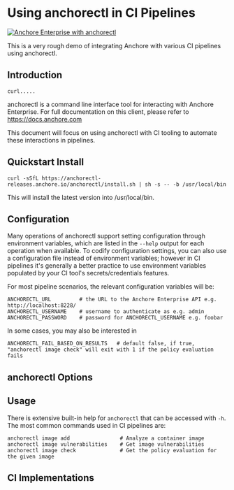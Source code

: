 # Using anchorectl in CI Pipelines

[![Anchore Enterprise with anchorectl](https://github.com/pvnovarese/anchorectl-pipeline/actions/workflows/anchorectl-enterprise.yaml/badge.svg)](https://github.com/pvnovarese/anchorectl-pipeline/actions/workflows/anchorectl-enterprise.yaml)

This is a very rough demo of integrating Anchore with various CI pipelines using anchorectl. 


## Introduction

```
curl.....
```

anchorectl is a command line interface tool for interacting with Anchore Enterprise. For full documentation on this client, please refer to https://docs.anchore.com

This document will focus on using anchorectl with CI tooling to automate these interactions in pipelines.  

## Quickstart Install

```curl -sSfL https://anchorectl-releases.anchore.io/anchorectl/install.sh | sh -s -- -b /usr/local/bin```

This will install the latest version into /usr/local/bin.

## Configuration

Many operations of anchorectl support setting configuration through environment variables, which are listed in the `--help` output for each operation when available. To codify configuration settings, you can also use a configuration file instead of environment variables; however in CI pipelines it's generally a better practice to use environment variables populated by your CI tool's secrets/credentials features.

For most pipeline scenarios, the relevant configuration variables will be:

```
ANCHORECTL_URL         # the URL to the Anchore Enterprise API e.g. http://localhost:8228/
ANCHORECTL_USERNAME    # username to authenticate as e.g. admin
ANCHORECTL_PASSWORD    # password for ANCHORECTL_USERNAME e.g. foobar 
```

In some cases, you may also be interested in 

```
ANCHORECTL_FAIL_BASED_ON_RESULTS   # default false, if true, "anchorectl image check" will exit with 1 if the policy evaluation fails
```

## anchorectl Options

## Usage

There is extensive built-in help for `anchorectl` that can be accessed with `-h`.  The most common commands used in CI pipelines are:

```
anchorectl image add                # Analyze a container image
anchorectl image vulnerabilities    # Get image vulnerabilities
anchorectl image check              # Get the policy evaluation for the given image
```

## CI Implementations
